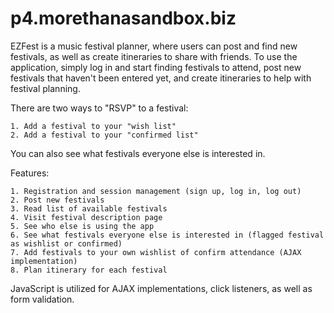 p4.morethanasandbox.biz
=======================

EZFest is a music festival planner, where users can post and find new festivals, as well as create itineraries to share with friends. To use the application, simply log in and start finding festivals to attend, post new festivals that haven't been entered yet, and create itineraries to help with festival planning.

There are two ways to "RSVP" to a festival:

	1. Add a festival to your "wish list"
	2. Add a festival to your "confirmed list"

You can also see what festivals everyone else is interested in.

Features:

	1. Registration and session management (sign up, log in, log out)
	2. Post new festivals
	3. Read list of available festivals
	4. Visit festival description page
	5. See who else is using the app
	6. See what festivals everyone else is interested in (flagged festival as wishlist or confirmed)
	7. Add festivals to your own wishlist of confirm attendance (AJAX implementation)
	8. Plan itinerary for each festival

JavaScript is utilized for AJAX implementations, click listeners, as well as form validation.